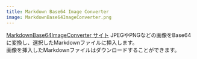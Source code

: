 ```yaml
---
title: Markdown Base64 Image Converter
image: MarkdownBase64ImageConverter.png
---
```

[MarkdownBase64ImageConverter サイト](https://potewo.github.io/MarkdownBase64ImageConverter/)
JPEGやPNGなどの画像をBase64に変換し、選択したMarkdownファイルに挿入します。  
画像を挿入したMarkdownファイルはダウンロードすることができます。
